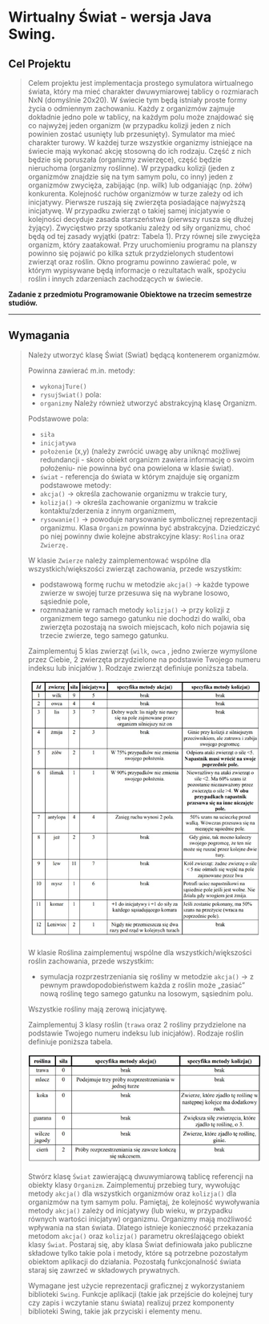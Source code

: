 # Wirtualny Świat - wersja Java Swing.

**Cel Projektu**
---
> Celem projektu jest implementacja prostego symulatora wirtualnego świata, który ma mieć charakter dwuwymiarowej tablicy o rozmiarach NxN (domyślnie 20x20). W świecie tym będą istniały proste formy życia o odmiennym zachowaniu. Każdy z organizmów zajmuje dokładnie jedno pole w tablicy, na każdym polu może znajdować się co najwyżej jeden organizm (w przypadku kolizji jeden z nich powinien zostać usunięty lub przesunięty).
Symulator ma mieć charakter turowy. W każdej turze wszystkie organizmy istniejące na świecie mają wykonać akcję stosowną do ich rodzaju. Część z nich będzie się poruszała (organizmy zwierzęce), część będzie nieruchoma (organizmy roślinne). W przypadku kolizji (jeden z organizmów znajdzie się na tym samym polu, co inny) jeden z organizmów zwycięża, zabijając (np. wilk) lub odganiając (np. żółw) konkurenta. Kolejność ruchów organizmów w turze zależy od ich inicjatywy. Pierwsze ruszają się zwierzęta posiadające najwyższą inicjatywę. W przypadku zwierząt o takiej samej inicjatywie o kolejności decyduje zasada starszeństwa (pierwszy rusza się dłużej żyjący). Zwycięstwo przy spotkaniu zależy od siły organizmu, choć będą od tej zasady wyjątki (patrz: Tabela 1). Przy równej sile zwycięża organizm, który zaatakował. Przy uruchomieniu programu na planszy powinno się pojawić po kilka sztuk przydzielonych studentowi zwierząt oraz roślin. Okno programu powinno zawierać pole, w którym wypisywane będą informacje o rezultatach walk, spożyciu roślin i innych zdarzeniach zachodzących w świecie.


**Zadanie  z przedmiotu Programowanie Obiektowe na trzecim semestrze studiów.**

---

**Wymagania**
---

> Należy utworzyć klasę Świat (Swiat) będącą kontenerem organizmów.
>
> Powinna zawierać m.in. metody:
> * `wykonajTure()`
> * `rysujSwiat()` pola:
> * `organizmy`
> Należy również utworzyć abstrakcyjną klasę Organizm.
>
> Podstawowe pola:
> * `siła`
> * `inicjatywa`
> * `położenie` (x,y) (należy zwrócić uwagę aby uniknąć możliwej redundancji - skoro obiekt organizm zawiera informację o swoim położeniu- nie powinna być ona powielona w klasie świat).
> * `świat` - referencja do świata w którym znajduje się organizm
> podstawowe metody:
> * `akcja()` → określa zachowanie organizmu w trakcie tury,
> * `kolizja()` → określa zachowanie organizmu w trakcie kontaktu/zderzenia z innym organizmem,
> * `rysowanie()` → powoduje narysowanie symbolicznej reprezentacji organizmu.
> Klasa `Organizm` powinna być abstrakcyjna. Dziedziczyć po niej powinny dwie kolejne abstrakcyjne klasy: `Roślina` oraz `Zwierzę.`
>
> W klasie `Zwierze` należy zaimplementować wspólne dla wszystkich/większości zwierząt zachowania, przede wszystkim:
> * podstawową formę ruchu w metodzie `akcja()` → każde typowe zwierze w swojej turze przesuwa się na wybrane losowo, sąsiednie pole,
> * rozmnażanie w ramach metody `kolizja()` → przy kolizji z organizmem tego samego gatunku nie dochodzi do walki, oba zwierzęta pozostają na swoich miejscach, koło nich pojawia się trzecie zwierze, tego samego gatunku.
>
> Zaimplementuj 5 klas zwierząt (`wilk`, `owca` , jedno zwierze wymyślone przez Ciebie, 2 zwierzęta przydzielone na podstawie Twojego numeru indeksu lub inicjałów ). Rodzaje zwierząt definiuje poniższa tabela.
>
> ![Tabela 1](/img/tabela1.png)
>
> W klasie Roślina zaimplementuj wspólne dla wszystkich/większości roślin zachowania, przede wszystkim:
>  * symulacja rozprzestrzeniania się rośliny w metodzie `akcja()` → z pewnym prawdopodobieństwem każda z roślin może „zasiać” nową roślinę tego samego gatunku na losowym, sąsiednim polu.
>
> Wszystkie rośliny mają zerową inicjatywę.
>
> Zaimplementuj 3 klasy roślin (`trawa` oraz 2 rośliny przydzielone na podstawie Twojego numeru indeksu lub inicjałów). Rodzaje roślin definiuje poniższa tabela.
>
> ![Tabela 2](/img/tabela2.png)
> 
> Stwórz klasę `Świat` zawierającą dwuwymiarową tablicę referencji na obiekty klasy `Organizm`. Zaimplementuj przebieg tury, wywołując metody `akcja()` dla wszystkich organizmów oraz `kolizja()` dla organizmów na tym
samym polu. Pamiętaj, że kolejność wywoływania metody `akcja()` zależy od inicjatywy (lub wieku, w przypadku równych wartości inicjatyw) organizmu.
Organizmy mają możliwość wpływania na stan świata. Dlatego istnieje konieczność przekazania metodom `akcja()` oraz `kolizja()` parametru określającego obiekt klasy `Świat`. Postaraj się, aby klasa Świat definiowała jako publiczne składowe tylko takie pola i metody, które są potrzebne
pozostałym obiektom aplikacji do działania. Pozostałą funkcjonalność świata staraj się zawrzeć w składowych prywatnych.
> 
> Wymagane jest użycie reprezentacji graficznej z wykorzystaniem biblioteki `Swing`. Funkcje aplikacji (takie jak przejście do kolejnej tury czy zapis i wczytanie stanu świata) realizuj przez komponenty biblioteki Swing, takie jak przyciski i elementy menu.

